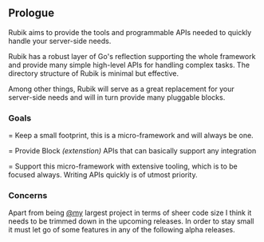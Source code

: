 

<!-- <img id="banner" style="background: transparent; border-width: 0px;" src="/img/gopher_banner_rubik.png"> -->
## Prologue

Rubik aims to provide the tools and programmable APIs needed to quickly handle your server-side needs.

Rubik has a robust layer of Go's reflection supporting the whole framework and provide many simple
high-level APIs for handling complex tasks. The directory structure of Rubik is minimal but effective.

Among other things, Rubik will serve as a great replacement for your server-side needs and will in turn
provide many pluggable blocks.

### Goals

= Keep a small footprint, this is a micro-framework and will always be one.

= Provide Block _(extenstion)_ APIs that can basically support any integration

= Support this micro-framework with extensive tooling, which is to be focused always.
Writing APIs quickly is of utmost priority.

### Concerns

Apart from being [@my](https://twitter.com/ashish_shekar) largest project in terms of sheer code size I think it needs
to be trimmed down in the upcoming releases. In order to stay small it must let go of some features in any of the
following alpha releases.